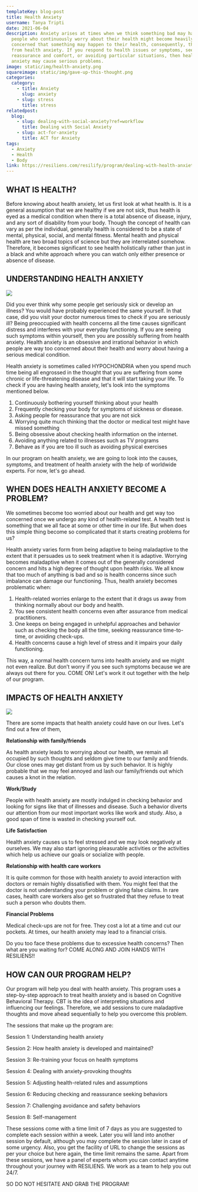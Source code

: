 ```yaml
---
templateKey: blog-post
title: Health Anxiety
username: Tanya Tripti
date: 2021-06-04
description: Anxiety arises at times when we think something bad may happen. The
  people who continuously worry about their health might become heavily
  concerned that something may happen to their health, consequently, they suffer
  from health anxiety. If you respond to health issues or symptoms, seeking
  reassurance and comfort, or avoiding particular situations, then health
  anxiety may cause serious problems.
image: static/img/health-anxiety.png
squareimage: static/img/gave-up-this-thought.png
categories:
  category:
    - title: Anxiety
      slug: anxiety
    - slug: stress
      title: stress
relatedpost:
  blog:
    - slug: dealing-with-social-anxiety?ref=workflow
      title: Dealing with Social Anxiety
    - slug: act-for-anxiety
      title: ACT for Anxiety
tags:
  - Anxiety
  - Health
  - Body
link: https://resiliens.com/resilify/program/dealing-with-health-anxiety
---
```

<!--StartFragment-->

## **WHAT IS HEALTH?**

Before knowing about health anxiety, let us first look at what health is. It is a general assumption that we are healthy if we are not sick, thus health is eyed as a medical condition when there is a total absence of disease, injury, and any sort of disability from your body. Though the concept of health can vary as per the individual, generally health is considered to be a state of mental, physical, social, and mental fitness. Mental health and physical health are two broad topics of science but they are interrelated somehow. Therefore, it becomes significant to see health holistically rather than just in a black and white approach where you can watch only either presence or absence of disease. 

## **UNDERSTANDING HEALTH ANXIETY**

![](static/img/unhelpful-thought-now.png)

Did you ever think why some people get seriously sick or develop an illness? You would have probably experienced the same yourself. In that case, did you visit your doctor numerous times to check if you are seriously ill? Being preoccupied with health concerns all the time causes significant distress and interferes with your everyday functioning. If you are seeing such symptoms within yourself, then you are possibly suffering from health anxiety. Health anxiety is an obsessive and irrational behavior in which people are way too concerned about their health and worry about having a serious medical condition.

Health anxiety is sometimes called HYPOCHONDRIA when you spend much time being all engrossed in the thought that you are suffering from some chronic or life-threatening disease and that it will start taking your life. To check if you are having health anxiety, let's look into the symptoms mentioned below.

1. Continuously bothering yourself thinking about your health
2. Frequently checking your body for symptoms of sickness or disease.
3. Asking people for reassurance that you are not sick
4. Worrying quite much thinking that the doctor or medical test might have missed something
5. Being obsessive about checking health information on the internet.
6. Avoiding anything related to illnesses such as TV programs
7. Behave as if you are too ill such as avoiding physical exercises

In our program on health anxiety, we are going to look into the causes, symptoms, and treatment of health anxiety with the help of worldwide experts. For now, let's go ahead.

## **WHEN DOES HEALTH ANXIETY BECOME A PROBLEM?**

We sometimes become too worried about our health and get way too concerned once we undergo any kind of health-related test. A health test is something that we all face at some or other time in our life. But when does this simple thing become so complicated that it starts creating problems for us?

Health anxiety varies form from being adaptive to being maladaptive to the extent that it persuades us to seek treatment when it is adaptive. Worrying becomes maladaptive when it comes out of the generally considered concern and hits a high degree of thought upon health risks. We all know that too much of anything is bad and so is health concerns since such imbalance can damage our functioning. Thus, health anxiety becomes problematic when:

1. Health-related worries enlarge to the extent that it drags us away from thinking normally about our body and health.
2. You see consistent health concerns even after assurance from medical practitioners.
3. One keeps on being engaged in unhelpful approaches and behavior such as checking the body all the time, seeking reassurance time-to-time, or avoiding check-ups.
4. Health concerns cause a high level of stress and it impairs your daily functioning.

This way, a normal health concern turns into health anxiety and we might not even realize. But don’t worry if you see such symptoms because we are always out there for you. COME ON! Let's work it out together with the help of our program.

## **IMPACTS OF HEALTH ANXIETY**

![](static/img/thout-moniter.png)

There are some impacts that health anxiety could have on our lives. Let's find out a few of them,

**Relationship with family/friends**

As health anxiety leads to worrying about our health, we remain all occupied by such thoughts and seldom give time to our family and friends. Our close ones may get distant from us by such behavior. It is highly probable that we may feel annoyed and lash our family/friends out which causes a knot in the relation.

**Work/Study**

People with health anxiety are mostly indulged in checking behavior and looking for signs like that of illnesses and disease. Such a behavior diverts our attention from our most important works like work and study. Also, a good span of time is wasted in checking yourself out.

**Life Satisfaction**

 Health anxiety causes us to feel stressed and we may look negatively at ourselves. We may also start ignoring pleasurable activities or the activities which help us achieve our goals or socialize with people.

**Relationship with health care workers**

It is quite common for those with health anxiety to avoid interaction with doctors or remain highly dissatisfied with them. You might feel that the doctor is not understanding your problem or giving false claims. In rare cases, health care workers also get so frustrated that they refuse to treat such a person who doubts them.

**Financial Problems**

Medical check-ups are not for free. They cost a lot at a time and cut our pockets. At times, our health anxiety may lead to a financial crisis. 

Do you too face these problems due to excessive health concerns? Then what are you waiting for?  COME ALONG AND JOIN HANDS WITH RESILIENS!!

## **HOW CAN OUR PROGRAM HELP?**

Our program will help you deal with health anxiety. This program uses a step-by-step approach to treat health anxiety and is based on Cognitive Behavioral Therapy. CBT is the idea of interpreting situations and influencing our feelings. Therefore, we add sessions to cure maladaptive thoughts and move ahead sequentially to help you overcome this problem.

The sessions that make up the program are: 

Session 1: Understanding health anxiety

Session 2: How health anxiety is developed and maintained?

Session 3: Re-training your focus on health symptoms

Session 4: Dealing with anxiety-provoking thoughts

Session 5: Adjusting health-related rules and assumptions 

Session 6: Reducing checking and reassurance seeking behaviors

Session 7: Challenging avoidance and safety behaviors

Session 8: Self-management

These sessions come with a time limit of 7 days as you are suggested to complete each session within a week. Later you will land into another session by default, although you may complete the session later in case of some urgency. Also, you get the facility of URL to change the sessions as per your choice but here again, the time limit remains the same. Apart from these sessions, we have a panel of experts whom you can contact anytime throughout your journey with RESILIENS. We work as a team to help you out 24/7. 

SO DO NOT HESITATE AND GRAB THE PROGRAM!

<!--EndFragment-->